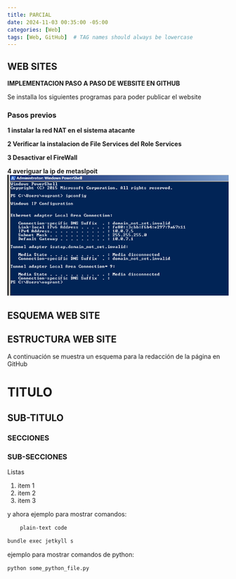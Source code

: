 ```yaml
---
title: PARCIAL
date: 2024-11-03 00:35:00 -05:00
categories: [Web]
tags: [Web, GitHub]  # TAG names should always be lowercase
---
```


## WEB SITES

**IMPLEMENTACION PASO A PASO DE WEBSITE EN GITHUB**


Se installa los siguientes programas para poder publicar el website


### Pasos previos


**1 instalar la red NAT en el sistema atacante** 



**2 Verificar la instalacion de File Services del Role Services**



**3 Desactivar el FireWall**



**4 averiguar la ip de metaslpoit**
![alt text](assets\image\IP.png)

## ESQUEMA WEB SITE

## ESTRUCTURA WEB SITE

A continuación se muestra un esquema para la redacción de la página en GitHub

# TITULO

## SUB-TITULO

### SECCIONES


### SUB-SECCIONES


Listas

1. item 1
2. item 2
3. item 3


y ahora ejemplo para mostrar comandos:

        plain-text code

```bash
bundle exec jetkyll s 
```


ejemplo para mostrar comandos de python:

```python
python some_python_file.py
```
